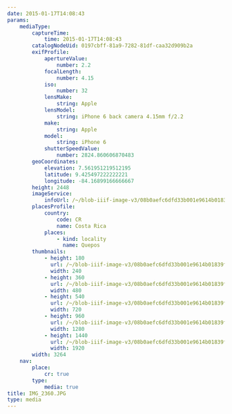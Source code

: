 ```yaml
---
date: 2015-01-17T14:08:43
params:
    mediaType:
        captureTime:
            time: 2015-01-17T14:08:43
        catalogNodeUid: 0197cbff-81a9-7282-81df-caa32d909b2a
        exifProfile:
            apertureValue:
                number: 2.2
            focalLength:
                number: 4.15
            iso:
                number: 32
            lensMake:
                string: Apple
            lensModel:
                string: iPhone 6 back camera 4.15mm f/2.2
            make:
                string: Apple
            model:
                string: iPhone 6
            shutterSpeedValue:
                number: 2824.860606870483
        geoCoordinates:
            elevation: 7.561951219512195
            latitude: 9.425497222222221
            longitude: -84.16899166666667
        height: 2448
        imageService:
            infoUrl: /~/blob-iiif-image-v3/08b0aefc6dfd33b001e9614b01839faf700893983705061d2ed939418b0d0ca7/info.json
        placesProfile:
            country:
                code: CR
                name: Costa Rica
            places:
                - kind: locality
                  name: Quepos
        thumbnails:
            - height: 180
              url: /~/blob-iiif-image-v3/08b0aefc6dfd33b001e9614b01839faf700893983705061d2ed939418b0d0ca7/full/240%2C180/0/default.jpg
              width: 240
            - height: 360
              url: /~/blob-iiif-image-v3/08b0aefc6dfd33b001e9614b01839faf700893983705061d2ed939418b0d0ca7/full/480%2C360/0/default.jpg
              width: 480
            - height: 540
              url: /~/blob-iiif-image-v3/08b0aefc6dfd33b001e9614b01839faf700893983705061d2ed939418b0d0ca7/full/720%2C540/0/default.jpg
              width: 720
            - height: 960
              url: /~/blob-iiif-image-v3/08b0aefc6dfd33b001e9614b01839faf700893983705061d2ed939418b0d0ca7/full/1280%2C960/0/default.jpg
              width: 1280
            - height: 1440
              url: /~/blob-iiif-image-v3/08b0aefc6dfd33b001e9614b01839faf700893983705061d2ed939418b0d0ca7/full/1920%2C1440/0/default.jpg
              width: 1920
        width: 3264
    nav:
        place:
            cr: true
        type:
            media: true
title: IMG_2360.JPG
type: media
---
```

